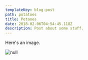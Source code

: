```yaml
---
templateKey: blog-post
path: potatoes
title: Potaoes
date: 2018-02-06T04:54:45.118Z
description: Post about some stuff.
---
```

Here's an image.

![null](/img/animation.jpg)
